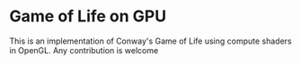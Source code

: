 # Game of Life on GPU

This is an implementation of Conway's Game of Life using compute shaders in OpenGL. Any contribution is welcome
